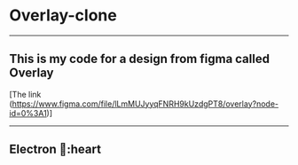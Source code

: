 # Overlay-clone 
---
## This is my code for a design from figma called Overlay

[The link (https://www.figma.com/file/lLmMUJyyqFNRH9kUzdgPT8/overlay?node-id=0%3A1)]

---

## Electron :gorilla::heart